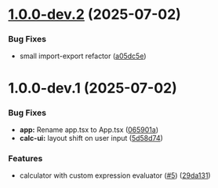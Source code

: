 # [1.0.0-dev.2](https://github.com/shubham-kv/neomorph-calc/compare/v1.0.0-dev.1...v1.0.0-dev.2) (2025-07-02)


### Bug Fixes

* small import-export refactor ([a05dc5e](https://github.com/shubham-kv/neomorph-calc/commit/a05dc5e11adda5e902ceb763dff273b68de2b035))

# 1.0.0-dev.1 (2025-07-02)


### Bug Fixes

* **app:** Rename app.tsx to App.tsx ([065901a](https://github.com/shubham-kv/neomorph-calc/commit/065901a7862ffcdcb46beb099a626d431c65ed06))
* **calc-ui:** layout shift on user input ([5d58d74](https://github.com/shubham-kv/neomorph-calc/commit/5d58d74649bd8f3537889bc148d828548b7c661c))


### Features

* calculator with custom expression evaluator ([#5](https://github.com/shubham-kv/neomorph-calc/issues/5)) ([29da131](https://github.com/shubham-kv/neomorph-calc/commit/29da131cfed4d7253000ab43f6546e176fa9cb57))
